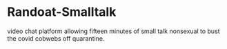 # Randoat-Smalltalk
video chat platform allowing fifteen minutes of small talk nonsexual to bust the covid cobwebs off quarantine.
